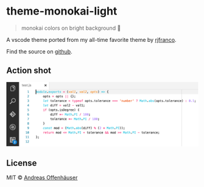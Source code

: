 # theme-monokai-light

> monokai colors on bright background 💖

A vscode theme ported from my all-time favorite theme by [rjfranco](https://github.com/rjfranco/monokai-light).

Find the source on [github](https://github.com/anoff/vscode-monokai-light).

## Action shot

![Javascript code highlighting](./screenshot_js.png)

## License

MIT © [Andreas Offenhäuser](http://anoff.io)
